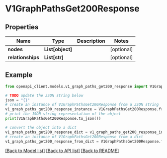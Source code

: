 # V1GraphPathsGet200Response


## Properties

Name | Type | Description | Notes
------------ | ------------- | ------------- | -------------
**nodes** | **List[object]** |  | [optional] 
**relationships** | **List[str]** |  | [optional] 

## Example

```python
from openapi_client.models.v1_graph_paths_get200_response import V1GraphPathsGet200Response

# TODO update the JSON string below
json = "{}"
# create an instance of V1GraphPathsGet200Response from a JSON string
v1_graph_paths_get200_response_instance = V1GraphPathsGet200Response.from_json(json)
# print the JSON string representation of the object
print(V1GraphPathsGet200Response.to_json())

# convert the object into a dict
v1_graph_paths_get200_response_dict = v1_graph_paths_get200_response_instance.to_dict()
# create an instance of V1GraphPathsGet200Response from a dict
v1_graph_paths_get200_response_from_dict = V1GraphPathsGet200Response.from_dict(v1_graph_paths_get200_response_dict)
```
[[Back to Model list]](../README.md#documentation-for-models) [[Back to API list]](../README.md#documentation-for-api-endpoints) [[Back to README]](../README.md)


